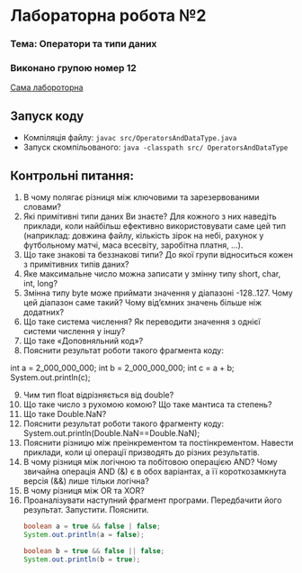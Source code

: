 # Лабораторна робота №2

### Тема: Оператори та типи даних

### Виконано групою номер **12**

[Сама лабороторна](https://docs.google.com/document/d/10tDxzL34iXCWwwIWMhYfdMAL3GBLkGYU/edit)

## Запуск коду
- Компіляція файлу: `javac src/OperatorsAndDataType.java`
- Запуск скомпільованого: `java -classpath src/ OperatorsAndDataType`

##  Контрольні питання:

1. В чому полягає різниця між ключовими та зарезервованими словами?
2. Які примітивні типи даних Ви знаєте? Для кожного з них наведіть приклади, коли найбільш ефективно використовувати саме цей тип (наприклад: довжина файлу, кількість зірок на небі, рахунок у футбольному матчі, маса всесвіту, заробітна платня, ...).
3. Що таке знакові та беззнакові типи? До якої групи відноситься кожен з примітивних типів даних?
4. Яке максимальне число можна записати у змінну типу short, char, int, long?
5. Змінна типу byte може приймати значення у діапазоні -128..127. Чому цей діапазон саме такий? Чому від’ємних значень більше ніж додатних?
6. Що таке система числення? Як переводити значення з однієї системи числення у іншу?
7. Що таке «Доповняльний код»?
8. Пояснити результат роботи такого фрагмента коду:

int a = 2_000_000_000;
int b = 2_000_000_000;
int c = a + b;
System.out.println(c);

9. Чим тип float відрізняється від double?
10. Що таке число з рухомою комою? Що таке мантиса та степень?
11. Що таке Double.NaN?
12. Пояснити результат роботи такого фрагменту коду:
    System.out.println(Double.NaN==Double.NaN);
13. Пояснити різницю між преінкрементом та постінкрементом. Навести приклади, коли ці операції призводять до різних результатів.
14. В чому різниця між логічною та побітовою операцією AND? Чому звичайна операція AND (&) є в обох варіантах, а її короткозамкнута версія (&&) лише тільки логічна?
15. В чому різниця між OR та XOR?
16. Проаналізувати наступний фрагмент програми. Передбачити його результат. Запустити. Пояснити.
    ```Java
    boolean a = true && false | false;
    System.out.println(a = false);
    ```
    ```Java
    boolean b = true && false || false;
    System.out.println(b = true);
    ```
    

